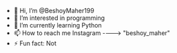 - 👋 Hi, I’m @BeshoyMaher199
- 👀 I’m interested in programming
- 🌱 I’m currently learning Python
- 📫 How to reach me Instagram ----> "beshoy_maher"
- ⚡ Fun fact: Not

<!---
BeshoyMaher199/BeshoyMaher199 is a ✨ special ✨ repository because its `README.md` (this file) appears on your GitHub profile.
You can click the Preview link to take a look at your changes.
--->
